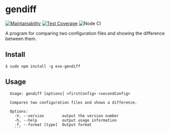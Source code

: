 # gendiff
[![Maintainability](https://api.codeclimate.com/v1/badges/a0b8f6ca676d3ba74cb3/maintainability)](https://codeclimate.com/github/Eserian/frontend-project-lvl2/maintainability)
[![Test Coverage](https://api.codeclimate.com/v1/badges/a0b8f6ca676d3ba74cb3/test_coverage)](https://codeclimate.com/github/Eserian/frontend-project-lvl2/test_coverage)
![Node CI](https://github.com/Eserian/frontend-project-lvl2/workflows/Node%20CI/badge.svg)

A program for comparing two configuration files and showing the difference between them.

## Install
    $ sudo npm install -g ese-gendiff

## Usage
```
  Usage: gendiff [options] <firstConfig> <secondConfig>

  Compares two configuration files and shows a difference.

  Options:
    -V, --version        output the version number
    -h, --help           output usage information
    -f, --format [type]  Output format
    ```
